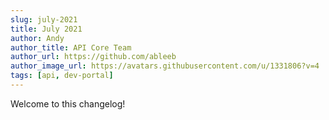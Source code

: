 ```yaml
---
slug: july-2021
title: July 2021
author: Andy
author_title: API Core Team
author_url: https://github.com/ableeb
author_image_url: https://avatars.githubusercontent.com/u/1331806?v=4
tags: [api, dev-portal]
---
```


Welcome to this changelog!

